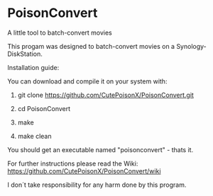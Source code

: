 PoisonConvert
=============

A little tool to batch-convert movies

This progam was designed to batch-convert movies on a Synology-DiskStation.

Installation guide:

You can download and compile it on your system with:

1) git clone https://github.com/CutePoisonX/PoisonConvert.git

2) cd PoisonConvert

3) make

4) make clean

You should get an executable named "poisonconvert" - thats it.

For further instructions please read the Wiki:
https://github.com/CutePoisonX/PoisonConvert/wiki

I don´t take responsibility for any harm done by this program. 
